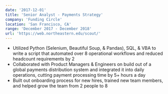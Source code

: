 ```yaml
---
date: '2017-12-01'
title: 'Senior Analyst - Payments Strategy'
company: 'Funding Circle'
location: 'San Francisco, CA'
range: 'December 2017 - December 2018'
url: 'https://web.northeastern.edu/scout/'
---
```


- Utilized Python (Selenium, Beautiful Soup, & Pandas), SQL, & VBA to write a script that automated over 8 operational workflows and reduced  headcount requirements by 2
- Collaborated with Product Managers & Engineers on build out of a global payments distribution system and integrated it into daily operations, cutting payment processing time by 5+ hours a day
- Built out onboarding process for new hires, trained new team members, and helped grow the team from 2 people to 8
